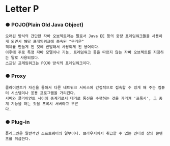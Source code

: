 Letter P
==========

### ● POJO(Plain Old Java Object)
```
오래된 방식의 간단한 자바 오브젝트라는 말로서 Java EE 등의 중량 프레임워크들을 사용하게 되면서 해당 프레임워크에 종속된 "무거운"
객체를 만들게 된 것에 반발해서 사용되게 된 용어이다.
이후에 주로 특정 자바 모델이나 기능, 프레임워크 등을 따르지 않는 자바 오브젝트를 지칭하는 말로 사용되었다.
스프링 프레임워크는 POJO 방식의 프레임워크이다.
```

### ● Proxy
```
클라이언트가 자신을 통해서 다른 네트워크 서비스에 간접적으로 접속할 수 있게 해 주는 컴퓨터 시스템이나 응용 프로그램을 가리킨다. 
서버와 클라이언트 사이에 중계기로서 대리로 통신을 수행하는 것을 가리켜 '프록시', 그 중계 기능을 하는 것을 프록시 서버라고 부른
다.
```

### ● Plug-in
```
플러그인은 일반적인 소프트웨어의 일부이다. 브라우저에서 취급할 수 없는 인터넷 상의 콘텐츠를 취급한다.
```

